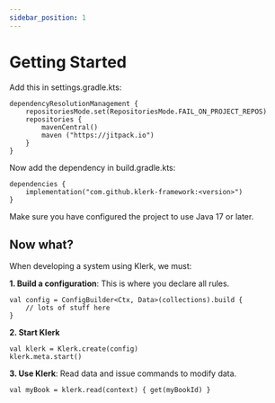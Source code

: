 ```yaml
---
sidebar_position: 1
---
```


# Getting Started

Add this in settings.gradle.kts:

```
dependencyResolutionManagement {
    repositoriesMode.set(RepositoriesMode.FAIL_ON_PROJECT_REPOS)
    repositories {
        mavenCentral()
        maven ("https://jitpack.io")
    }
}
```

Now add the dependency in build.gradle.kts:

```
dependencies {
    implementation("com.github.klerk-framework:<version>")
}
```

Make sure you have configured the project to use Java 17 or later.


## Now what?
When developing a system using Klerk, we must:

__1. Build a configuration__: This is where you declare all rules.
```
val config = ConfigBuilder<Ctx, Data>(collections).build {
    // lots of stuff here
}
```

__2. Start Klerk__
```
val klerk = Klerk.create(config)
klerk.meta.start()
```

__3. Use Klerk__: Read data and issue commands to modify data.
```
val myBook = klerk.read(context) { get(myBookId) }
```
